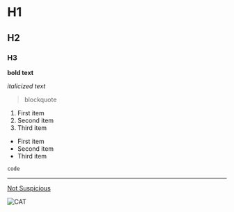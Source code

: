 # H1

## H2

### H3

**bold text**

*italicized text*

> blockquote

1. First item
2. Second item
3. Third item

- First item
- Second item
- Third item

`code`

---

[Not Suspicious](https://youtu.be/dQw4w9WgXcQ0)

![CAT](image.jpg)
